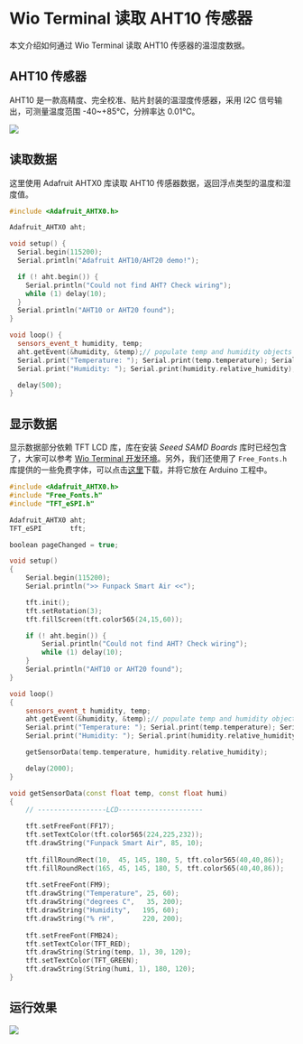 # Wio Terminal 读取 AHT10 传感器



本文介绍如何通过 Wio Terminal 读取 AHT10 传感器的温湿度数据。



## AHT10 传感器

AHT10 是一款高精度、完全校准、贴片封装的温湿度传感器，采用 I2C 信号输出，可测量温度范围 -40~+85℃，分辨率达 0.01℃。

![](https://static.getiot.tech/Sensor-ATH10-2.jpg)



## 读取数据

这里使用 Adafruit AHTX0 库读取 AHT10 传感器数据，返回浮点类型的温度和湿度值。

```cpp
#include <Adafruit_AHTX0.h>

Adafruit_AHTX0 aht;

void setup() {
  Serial.begin(115200);
  Serial.println("Adafruit AHT10/AHT20 demo!");

  if (! aht.begin()) {
    Serial.println("Could not find AHT? Check wiring");
    while (1) delay(10);
  }
  Serial.println("AHT10 or AHT20 found");
}

void loop() {
  sensors_event_t humidity, temp;
  aht.getEvent(&humidity, &temp);// populate temp and humidity objects with fresh data
  Serial.print("Temperature: "); Serial.print(temp.temperature); Serial.println(" degrees C");
  Serial.print("Humidity: "); Serial.print(humidity.relative_humidity); Serial.println("% rH");

  delay(500);
}
```



## 显示数据

显示数据部分依赖 TFT LCD 库，库在安装 *Seeed SAMD Boards* 库时已经包含了，大家可以参考 [Wio Terminal 开发环境](https://getiot.tech/wiot/wio-terminal-development-environment.html)。另外，我们还使用了 `Free_Fonts.h` 库提供的一些免费字体，可以点击[这里](https://files.seeedstudio.com/wiki/Wio-Terminal/res/Free_Fonts.h)下载，并将它放在 Arduino 工程中。

```cpp
#include <Adafruit_AHTX0.h>
#include "Free_Fonts.h"
#include "TFT_eSPI.h"

Adafruit_AHTX0 aht;
TFT_eSPI       tft;

boolean pageChanged = true;

void setup() 
{
    Serial.begin(115200);
    Serial.println(">> Funpack Smart Air <<");

    tft.init();
    tft.setRotation(3);
    tft.fillScreen(tft.color565(24,15,60));

    if (! aht.begin()) {
        Serial.println("Could not find AHT? Check wiring");
        while (1) delay(10);
    }
    Serial.println("AHT10 or AHT20 found");
}

void loop()
{
    sensors_event_t humidity, temp;
    aht.getEvent(&humidity, &temp);// populate temp and humidity objects with fresh data
    Serial.print("Temperature: "); Serial.print(temp.temperature); Serial.println(" degrees C");
    Serial.print("Humidity: "); Serial.print(humidity.relative_humidity); Serial.println("% rH");

    getSensorData(temp.temperature, humidity.relative_humidity);

    delay(2000);
}

void getSensorData(const float temp, const float humi)
{
    // -----------------LCD---------------------

    tft.setFreeFont(FF17);
    tft.setTextColor(tft.color565(224,225,232));
    tft.drawString("Funpack Smart Air", 85, 10);
 
    tft.fillRoundRect(10,  45, 145, 180, 5, tft.color565(40,40,86));
    tft.fillRoundRect(165, 45, 145, 180, 5, tft.color565(40,40,86));
 
    tft.setFreeFont(FM9);
    tft.drawString("Temperature", 25, 60);
    tft.drawString("degrees C",   35, 200);
    tft.drawString("Humidity",   195, 60);
    tft.drawString("% rH",       220, 200);
 
    tft.setFreeFont(FMB24);
    tft.setTextColor(TFT_RED);
    tft.drawString(String(temp, 1), 30, 120);
    tft.setTextColor(TFT_GREEN);
    tft.drawString(String(humi, 1), 180, 120);
}
```



## 运行效果

![](https://static.getiot.tech/Wio-Terminal-Smart-Air-001.jpg)

